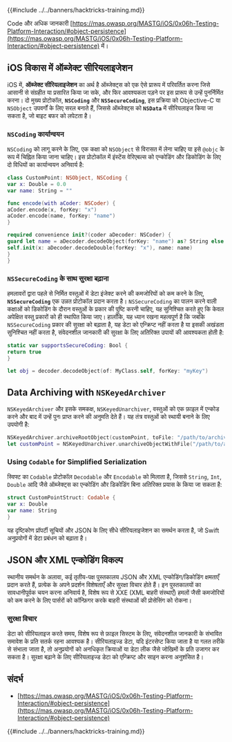 {{#include ../../banners/hacktricks-training.md}}

Code और अधिक जानकारी [https://mas.owasp.org/MASTG/iOS/0x06h-Testing-Platform-Interaction/#object-persistence](https://mas.owasp.org/MASTG/iOS/0x06h-Testing-Platform-Interaction/#object-persistence) में।

## iOS विकास में ऑब्जेक्ट सीरियलाइजेशन

iOS में, **ऑब्जेक्ट सीरियलाइजेशन** का अर्थ है ऑब्जेक्ट्स को एक ऐसे प्रारूप में परिवर्तित करना जिसे आसानी से संग्रहीत या प्रसारित किया जा सके, और फिर आवश्यकता पड़ने पर इस प्रारूप से उन्हें पुनर्निर्मित करना। दो मुख्य प्रोटोकॉल, **`NSCoding`** और **`NSSecureCoding`**, इस प्रक्रिया को Objective-C या `NSObject` उपवर्गों के लिए सरल बनाते हैं, जिससे ऑब्जेक्ट्स को **`NSData`** में सीरियलाइज किया जा सकता है, जो बाइट बफर को लपेटता है।

### **`NSCoding`** कार्यान्वयन

`NSCoding` को लागू करने के लिए, एक कक्षा को `NSObject` से विरासत में लेना चाहिए या इसे `@objc` के रूप में चिह्नित किया जाना चाहिए। इस प्रोटोकॉल में इंस्टेंस वेरिएबल्स को एन्कोडिंग और डिकोडिंग के लिए दो विधियों का कार्यान्वयन अनिवार्य है:
```swift
class CustomPoint: NSObject, NSCoding {
var x: Double = 0.0
var name: String = ""

func encode(with aCoder: NSCoder) {
aCoder.encode(x, forKey: "x")
aCoder.encode(name, forKey: "name")
}

required convenience init?(coder aDecoder: NSCoder) {
guard let name = aDecoder.decodeObject(forKey: "name") as? String else { return nil }
self.init(x: aDecoder.decodeDouble(forKey: "x"), name: name)
}
}
```
### **`NSSecureCoding` के साथ सुरक्षा बढ़ाना**

हमलावरों द्वारा पहले से निर्मित वस्तुओं में डेटा इंजेक्ट करने की कमजोरियों को कम करने के लिए, **`NSSecureCoding`** एक उन्नत प्रोटोकॉल प्रदान करता है। `NSSecureCoding` का पालन करने वाली कक्षाओं को डिकोडिंग के दौरान वस्तुओं के प्रकार की पुष्टि करनी चाहिए, यह सुनिश्चित करते हुए कि केवल अपेक्षित वस्तु प्रकारों को ही स्थापित किया जाए। हालाँकि, यह ध्यान रखना महत्वपूर्ण है कि जबकि `NSSecureCoding` प्रकार की सुरक्षा को बढ़ाता है, यह डेटा को एन्क्रिप्ट नहीं करता है या इसकी अखंडता सुनिश्चित नहीं करता है, संवेदनशील जानकारी की सुरक्षा के लिए अतिरिक्त उपायों की आवश्यकता होती है:
```swift
static var supportsSecureCoding: Bool {
return true
}

let obj = decoder.decodeObject(of: MyClass.self, forKey: "myKey")
```
## Data Archiving with `NSKeyedArchiver`

`NSKeyedArchiver` और इसके समकक्ष, `NSKeyedUnarchiver`, वस्तुओं को एक फ़ाइल में एन्कोड करने और बाद में उन्हें पुनः प्राप्त करने की अनुमति देते हैं। यह तंत्र वस्तुओं को स्थायी बनाने के लिए उपयोगी है:
```swift
NSKeyedArchiver.archiveRootObject(customPoint, toFile: "/path/to/archive")
let customPoint = NSKeyedUnarchiver.unarchiveObjectWithFile("/path/to/archive") as? CustomPoint
```
### Using `Codable` for Simplified Serialization

स्विफ्ट का `Codable` प्रोटोकॉल `Decodable` और `Encodable` को मिलाता है, जिससे `String`, `Int`, `Double` आदि जैसे ऑब्जेक्ट्स का एन्कोडिंग और डिकोडिंग बिना अतिरिक्त प्रयास के किया जा सकता है:
```swift
struct CustomPointStruct: Codable {
var x: Double
var name: String
}
```
यह दृष्टिकोण प्रॉपर्टी सूचियों और JSON के लिए सीधे सीरियलाइजेशन का समर्थन करता है, जो Swift अनुप्रयोगों में डेटा प्रबंधन को बढ़ाता है।

## JSON और XML एन्कोडिंग विकल्प

स्थानीय समर्थन के अलावा, कई तृतीय-पक्ष पुस्तकालय JSON और XML एन्कोडिंग/डिकोडिंग क्षमताएँ प्रदान करते हैं, प्रत्येक के अपने प्रदर्शन विशेषताएँ और सुरक्षा विचार होते हैं। इन पुस्तकालयों का सावधानीपूर्वक चयन करना अनिवार्य है, विशेष रूप से XXE (XML बाहरी संस्थाएँ) हमलों जैसी कमजोरियों को कम करने के लिए पार्सरों को कॉन्फ़िगर करके बाहरी संस्थाओं की प्रोसेसिंग को रोकना।

### सुरक्षा विचार

डेटा को सीरियलाइज करते समय, विशेष रूप से फ़ाइल सिस्टम के लिए, संवेदनशील जानकारी के संभावित समावेश के प्रति सतर्क रहना आवश्यक है। सीरियलाइज्ड डेटा, यदि इंटरसेप्ट किया जाता है या गलत तरीके से संभाला जाता है, तो अनुप्रयोगों को अनधिकृत क्रियाओं या डेटा लीक जैसे जोखिमों के प्रति उजागर कर सकता है। सुरक्षा बढ़ाने के लिए सीरियलाइज्ड डेटा को एन्क्रिप्ट और साइन करना अनुशंसित है।

## संदर्भ

- [https://mas.owasp.org/MASTG/iOS/0x06h-Testing-Platform-Interaction/#object-persistence](https://mas.owasp.org/MASTG/iOS/0x06h-Testing-Platform-Interaction/#object-persistence)

{{#include ../../banners/hacktricks-training.md}}
